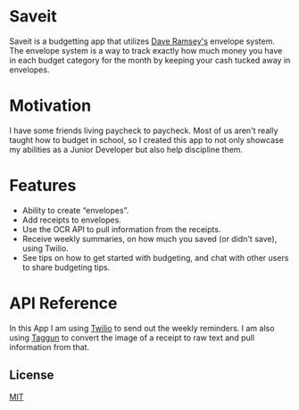 # Saveit
Saveit is a budgetting app that utilizes [Dave Ramsey's](https://www.daveramsey.com/blog/envelope-system-explained) envelope system. The envelope system is a way to track exactly how much money you have in each budget category for the month by keeping your cash tucked away in envelopes.
# Motivation
I have some friends living paycheck to paycheck. Most of us aren't really taught how to budget in school, so I created this app to not only showcase my abilities as a Junior Developer but also help discipline them.
# Features
- Ability to create “envelopes”. 
- Add receipts to envelopes. 
- Use the OCR API to pull information from the receipts. 
- Receive weekly summaries, on how much you saved (or didn't save), using Twilio. 
- See tips on how to get started with budgeting, and chat with other users to share budgeting tips.
# API Reference
In this App I am using [Twilio](https://www.twilio.com/docs) to send out the weekly reminders. I am also using [Taggun](https://www.taggun.io/) to convert the image of a receipt to raw text and pull information from that.
## License
[MIT](https://choosealicense.com/licenses/mit/)
